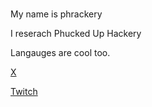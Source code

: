 # 

My name is phrackery

I reserach Phucked Up Hackery

Langauges are cool too. 

[X](http://www.x.com/phrackery)

[Twitch](https://www.twitch.tv/phrackery)
